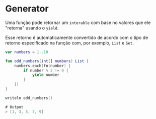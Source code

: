 # Generator

Uma função pode retornar um `interable` com base no valores que ele "retorna" usando o `yield`.&#x20;

Esse retorno é automaticamente convertido de acordo com o tipo de retorno especificado na função com, por exemplo, `List` e `Set`.

```kotlin
var numbers = 1..10

fun odd_numbers(int[] numbers) List {
    numbers.each(fn(number) {
        if number % 2 != 0 {
            yield number
        }
    })
}

writeln odd_numbers()

# Output
> [1, 3, 5, 7, 9]
```
